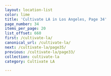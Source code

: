 ```yaml
---
layout: location-list
color: lime
title: 'Cultivate LA in Los Angeles, Page 34'
page_number: 34
items_per_page: 20
list_offset: 660
first: /cultivate-la/
canonical_url: /cultivate-la/
next: /cultivate-la/page35/
previous: /cultivate-la/page33/
collection: cultivate-la
category: Cultivate LA

---
```

